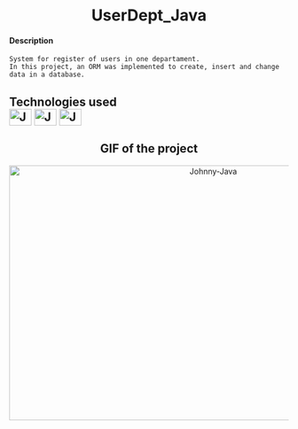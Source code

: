 <h1 align="center">
  UserDept_Java
</h1>

<h4> Description </h4>

```
System for register of users in one departament.
In this project, an ORM was implemented to create, insert and change data in a database.
```

<h2>
  Technologies used <br/>
  <img align="center" alt="Johnny-Java" height="30" width="40" src="https://cdn.jsdelivr.net/gh/devicons/devicon/icons/java/java-original.svg" />
  <img align="center" alt="Johnny-Spring" height="30" width="40" src="https://cdn.jsdelivr.net/gh/devicons/devicon/icons/spring/spring-original.svg" />
  <img align="center" alt="Johnny-MySql" height="30" width="40" src="https://cdn.jsdelivr.net/gh/devicons/devicon/icons/mysql/mysql-original.svg" />  
</h2>

<h2 align="center"> GIF of the project </h2>
<p align="center">
    <img alt="Johnny-Java" height="460px" width="720px" src="./Assets/Img/UserDept_Java1.gif" />
</p>

